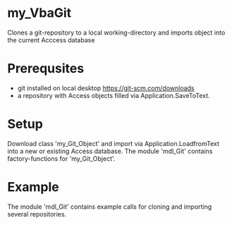 # my_VbaGit
Clones a git-repository to a local working-directory and imports object into the current Acccess database

# Prerequsites
- git installed on local desktop https://git-scm.com/downloads
- a repository with Access objects filled via Application.SaveToText.

# Setup
Download class 'my_Git_Object' and import via Application.LoadfromText into a new or existing Access database.
The module 'mdl_Git' contains factory-functions for 'my_Git_Object'.

# Example
The module 'mdl_Git' contains example calls for cloning and importing several repositories.

